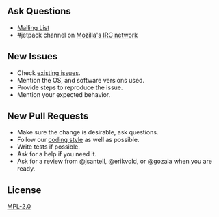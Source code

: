 ## Ask Questions

* [Mailing List](https://wiki.mozilla.org/Labs/Jetpack#Mailing_list)
* #jetpack channel on [Mozilla's IRC network](http://irc.mozilla.org/)

## New Issues

* Check [existing issues](https://github.com/mozilla/jpm/issues).
* Mention the OS, and software versions used.
* Provide steps to reproduce the issue.
* Mention your expected behavior.

## New Pull Requests

* Make sure the change is desirable, ask questions.
* Follow our [coding style](https://github.com/mozilla/addon-sdk/wiki/Coding-style-guide)
as well as possible.
* Write tests if possible.
* Ask for a help if you need it.
* Ask for a review from @jsantell, @erikvold, or @gozala
when you are ready.

## License

[MPL-2.0](https://mozilla.org/MPL/2.0/)
